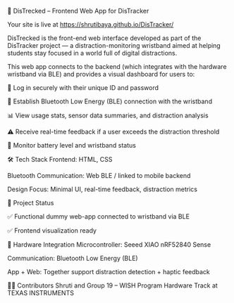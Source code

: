 📱 DisTrecked – Frontend Web App for DisTracker

Your site is live at https://shrutibaya.github.io/DisTracker/

DisTrecked is the front-end web interface developed as part of the DisTracker project — a distraction-monitoring wristband aimed at helping students stay focused in a world full of digital distractions.

This web app connects to the backend (which integrates with the hardware wristband via BLE) and provides a visual dashboard for users to:

👤 Log in securely with their unique ID and password

📶 Establish Bluetooth Low Energy (BLE) connection with the wristband

📊 View usage stats, sensor data summaries, and distraction analysis

⚠️ Receive real-time feedback if a user exceeds the distraction threshold

🔋 Monitor battery level and wristband status


🛠 Tech Stack
Frontend: HTML, CSS

Bluetooth Communication: Web BLE / linked to mobile backend

Design Focus: Minimal UI, real-time feedback, distraction metrics


🚀 Project Status

✅ Functional dummy web-app connected to wristband via BLE

✅ Frontend visualization ready

🤖 Hardware Integration
Microcontroller: Seeed XIAO nRF52840 Sense

Communication: Bluetooth Low Energy (BLE)

App + Web: Together support distraction detection + haptic feedback

👩‍💻 Contributors
Shruti and Group 19 – WISH Program Hardware Track at TEXAS INSTRUMENTS

